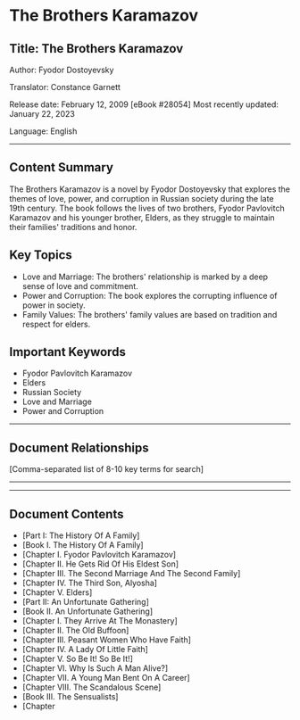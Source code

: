 # The Brothers Karamazov

## Title: The Brothers Karamazov

Author: Fyodor Dostoyevsky

Translator: Constance Garnett

Release date: February 12, 2009 [eBook #28054]
                Most recently updated: January 22, 2023

Language: English

---

## Content Summary
The Brothers Karamazov is a novel by Fyodor Dostoyevsky that explores the themes of love, power, and corruption in Russian society during the late 19th century. The book follows the lives of two brothers, Fyodor Pavlovitch Karamazov and his younger brother, Elders, as they struggle to maintain their families' traditions and honor.

## Key Topics
- Love and Marriage: The brothers' relationship is marked by a deep sense of love and commitment.
- Power and Corruption: The book explores the corrupting influence of power in society.
- Family Values: The brothers' family values are based on tradition and respect for elders.

## Important Keywords
- Fyodor Pavlovitch Karamazov
- Elders
- Russian Society
- Love and Marriage
- Power and Corruption

---

## Document Relationships
[Comma-separated list of 8-10 key terms for search]

---

---

## Document Contents
* [Part I: The History Of A Family]
* [Book I. The History Of A Family]
* [Chapter I. Fyodor Pavlovitch Karamazov]
* [Chapter II. He Gets Rid Of His Eldest Son]
* [Chapter III. The Second Marriage And The Second Family]
* [Chapter IV. The Third Son, Alyosha]
* [Chapter V. Elders]
* [Part II: An Unfortunate Gathering]
* [Book II. An Unfortunate Gathering]
* [Chapter I. They Arrive At The Monastery]
* [Chapter II. The Old Buffoon]
* [Chapter III. Peasant Women Who Have Faith]
* [Chapter IV. A Lady Of Little Faith]
* [Chapter V. So Be It! So Be It!]
* [Chapter VI. Why Is Such A Man Alive?]
* [Chapter VII. A Young Man Bent On A Career]
* [Chapter VIII. The Scandalous Scene]
* [Book III. The Sensualists]
* [Chapter
